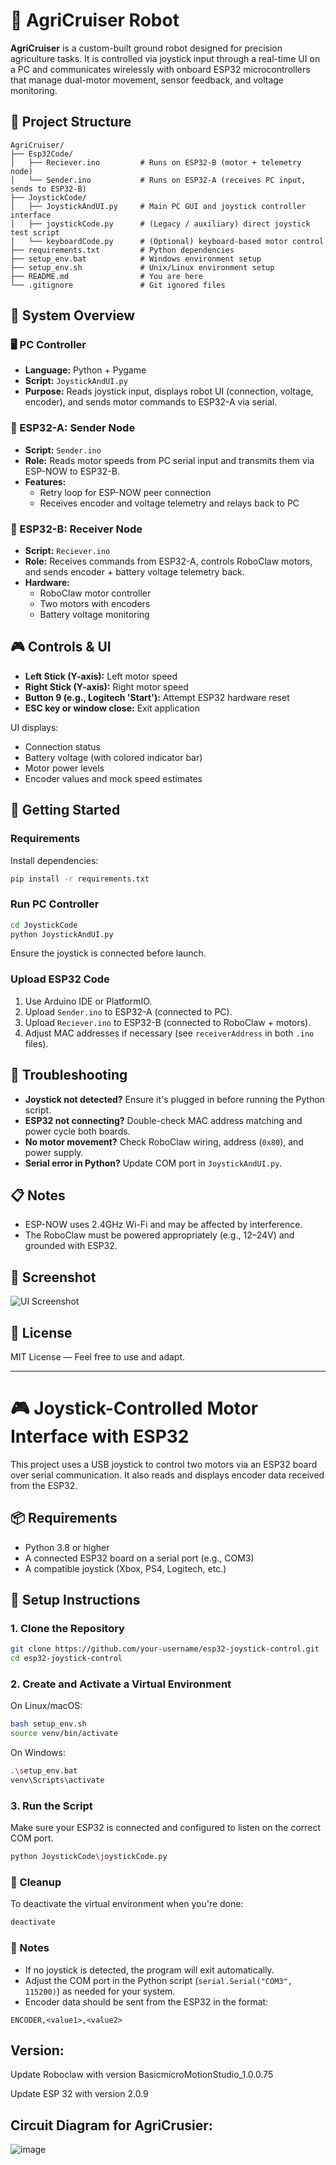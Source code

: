 # 🚜 AgriCruiser Robot

**AgriCruiser** is a custom-built ground robot designed for precision agriculture tasks. It is controlled via joystick input through a real-time UI on a PC and communicates wirelessly with onboard ESP32 microcontrollers that manage dual-motor movement, sensor feedback, and voltage monitoring.

## 📁 Project Structure

```
AgriCruiser/
├── Esp32Code/
│   ├── Reciever.ino         # Runs on ESP32-B (motor + telemetry node)
│   └── Sender.ino           # Runs on ESP32-A (receives PC input, sends to ESP32-B)
├── JoystickCode/
│   ├── JoystickAndUI.py     # Main PC GUI and joystick controller interface
│   ├── joystickCode.py      # (Legacy / auxiliary) direct joystick test script
│   └── keyboardCode.py      # (Optional) keyboard-based motor control
├── requirements.txt         # Python dependencies
├── setup_env.bat            # Windows environment setup
├── setup_env.sh             # Unix/Linux environment setup
├── README.md                # You are here
└── .gitignore               # Git ignored files
```

## 🧠 System Overview

### 🖥 PC Controller
- **Language:** Python + Pygame
- **Script:** `JoystickAndUI.py`
- **Purpose:** Reads joystick input, displays robot UI (connection, voltage, encoder), and sends motor commands to ESP32-A via serial.

### 📡 ESP32-A: Sender Node
- **Script:** `Sender.ino`
- **Role:** Reads motor speeds from PC serial input and transmits them via ESP-NOW to ESP32-B.
- **Features:**
  - Retry loop for ESP-NOW peer connection
  - Receives encoder and voltage telemetry and relays back to PC

### 🤖 ESP32-B: Receiver Node
- **Script:** `Reciever.ino`
- **Role:** Receives commands from ESP32-A, controls RoboClaw motors, and sends encoder + battery voltage telemetry back.
- **Hardware:** 
  - RoboClaw motor controller
  - Two motors with encoders
  - Battery voltage monitoring

## 🎮 Controls & UI

- **Left Stick (Y-axis):** Left motor speed
- **Right Stick (Y-axis):** Right motor speed
- **Button 9 (e.g., Logitech 'Start'):** Attempt ESP32 hardware reset
- **ESC key or window close:** Exit application

UI displays:
- Connection status
- Battery voltage (with colored indicator bar)
- Motor power levels
- Encoder values and mock speed estimates

## 🚀 Getting Started

### Requirements

Install dependencies:
```bash
pip install -r requirements.txt
```

### Run PC Controller

```bash
cd JoystickCode
python JoystickAndUI.py
```

Ensure the joystick is connected before launch.

### Upload ESP32 Code

1. Use Arduino IDE or PlatformIO.
2. Upload `Sender.ino` to ESP32-A (connected to PC).
3. Upload `Reciever.ino` to ESP32-B (connected to RoboClaw + motors).
4. Adjust MAC addresses if necessary (see `receiverAddress` in both `.ino` files).

## 🔧 Troubleshooting

- **Joystick not detected?** Ensure it's plugged in before running the Python script.
- **ESP32 not connecting?** Double-check MAC address matching and power cycle both boards.
- **No motor movement?** Check RoboClaw wiring, address (`0x80`), and power supply.
- **Serial error in Python?** Update COM port in `JoystickAndUI.py`.

## 📋 Notes

- ESP-NOW uses 2.4GHz Wi-Fi and may be affected by interference.
- The RoboClaw must be powered appropriately (e.g., 12–24V) and grounded with ESP32.

## 📸 Screenshot

![UI Screenshot](./65f0651d-97ed-44e9-ae15-806545b75128.png)

## 📜 License

MIT License — Feel free to use and adapt.

---

# 🎮 Joystick-Controlled Motor Interface with ESP32

This project uses a USB joystick to control two motors via an ESP32 board over serial communication. It also reads and displays encoder data received from the ESP32.

## 📦 Requirements

- Python 3.8 or higher
- A connected ESP32 board on a serial port (e.g., COM3)
- A compatible joystick (Xbox, PS4, Logitech, etc.)

## 🔧 Setup Instructions

### 1. Clone the Repository

```bash
git clone https://github.com/your-username/esp32-joystick-control.git
cd esp32-joystick-control
```

### 2. Create and Activate a Virtual Environment

On Linux/macOS:
```bash
bash setup_env.sh
source venv/bin/activate
```

On Windows:
```bash
.\setup_env.bat
venv\Scripts\activate
```

### 3. Run the Script

Make sure your ESP32 is connected and configured to listen on the correct COM port.

```bash
python JoystickCode\joystickCode.py
```

### 🧼 Cleanup

To deactivate the virtual environment when you're done:

```bash
deactivate
```

### 📝 Notes

- If no joystick is detected, the program will exit automatically.
- Adjust the COM port in the Python script (`serial.Serial("COM3", 115200)`) as needed for your system.
- Encoder data should be sent from the ESP32 in the format:

```
ENCODER,<value1>,<value2>
```
## Version:
Update Roboclaw with version BasicmicroMotionStudio_1.0.0.75

Update ESP 32 with version 2.0.9

## Circuit Diagram for AgriCrusier:
![image](https://github.com/user-attachments/assets/66a488dc-2805-404c-b62c-07e03828eeb1)
